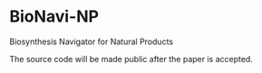 # BioNavi-NP
Biosynthesis Navigator for Natural Products

The source code will be made public after the paper is accepted.
